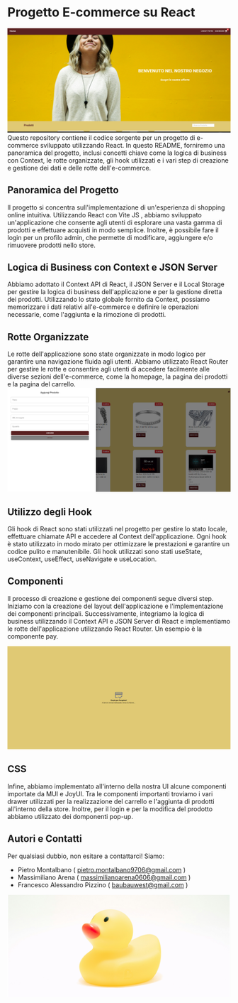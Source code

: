 
# Progetto E-commerce su React
![Screen1](./screen_ReadMe/Screen_Home.png)
Questo repository contiene il codice sorgente per un progetto di e-commerce sviluppato utilizzando React. In questo README, forniremo una panoramica del progetto, inclusi concetti chiave come la logica di business con Context, le rotte organizzate, gli hook utilizzati e i vari step di creazione e gestione dei dati e delle rotte dell'e-commerce.

## Panoramica del Progetto

Il progetto si concentra sull'implementazione di un'esperienza di shopping online intuitiva. Utilizzando React con Vite JS , abbiamo sviluppato un'applicazione che consente agli utenti di esplorare una vasta gamma di prodotti e effettuare acquisti in modo semplice. Inoltre, è possibile fare il login per un profilo admin, che permette di modificare, aggiungere e/o rimuovere prodotti nello store.

## Logica di Business con Context e JSON Server

Abbiamo adottato il Context API di React, il JSON Server e il Local Storage per gestire la logica di business dell'applicazione e per la gestione diretta dei prodotti. Utilizzando lo stato globale fornito da Context, possiamo memorizzare i dati relativi all'e-commerce e definire le operazioni necessarie, come l'aggiunta e la rimozione di prodotti. 

## Rotte Organizzate

Le rotte dell'applicazione sono state organizzate in modo logico per garantire una navigazione fluida agli utenti. Abbiamo utilizzato React Router per gestire le rotte e consentire agli utenti di accedere facilmente alle diverse sezioni dell'e-commerce, come la homepage, la pagina dei prodotti e la pagina del carrello.
![Screen2](Screen_Dashboard.png)
## Utilizzo degli Hook

Gli hook di React sono stati utilizzati nel progetto per gestire lo stato locale, effettuare chiamate API e accedere al Context dell'applicazione. Ogni hook è stato utilizzato in modo mirato per ottimizzare le prestazioni e garantire un codice pulito e manutenibile. Gli hook utilizzati sono stati useState, useContext, useEffect, useNavigate e useLocation.

## Componenti

Il processo di creazione e gestione dei componenti segue diversi step. Iniziamo con la creazione del layout dell'applicazione e l'implementazione dei componenti principali. Successivamente, integriamo la logica di business utilizzando il Context API e JSON Server di React e implementiamo le rotte dell'applicazione utilizzando React Router. Un esempio è la componente pay.

![Screen3](Screen_Pay.png)
## CSS

Infine, abbiamo implementato all'interno della nostra UI alcune componenti importate da MUI e JoyUI. Tra le componenti importanti troviamo i vari drawer utilizzati per la realizzazione del carrello e l'aggiunta di prodotti all'interno della store. Inoltre, per il login e per la modifica del prodotto abbiamo utilizzato dei domponenti pop-up.

## Autori e Contatti

Per qualsiasi dubbio, non esitare a contattarci!
Siamo:
- Pietro Montalbano ( pietro.montalbano9706@gmail.com )
- Massimiliano Arena ( massimilianoarena0606@gmail.com )
- Francesco Alessandro Pizzino ( baubauwest@gmail.com ) 




![Screen4](Screen404.png)
